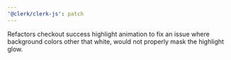 ```yaml
---
'@clerk/clerk-js': patch
---
```


Refactors checkout success highlight animation to fix an issue where background colors other that white, would not properly mask the highlight glow.

